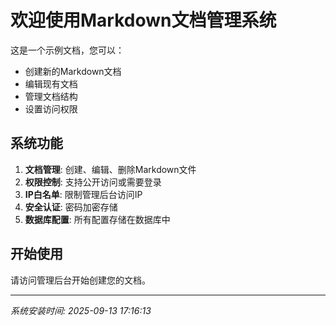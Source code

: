 # 欢迎使用Markdown文档管理系统

这是一个示例文档，您可以：

- 创建新的Markdown文档
- 编辑现有文档
- 管理文档结构
- 设置访问权限

## 系统功能

1. **文档管理**: 创建、编辑、删除Markdown文件
2. **权限控制**: 支持公开访问或需要登录
3. **IP白名单**: 限制管理后台访问IP
4. **安全认证**: 密码加密存储
5. **数据库配置**: 所有配置存储在数据库中

## 开始使用

请访问管理后台开始创建您的文档。

---
*系统安装时间: 2025-09-13 17:16:13*
